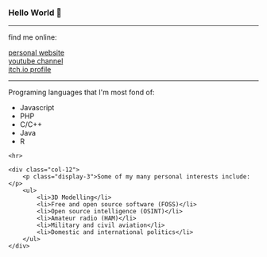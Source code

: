 ### Hello World 👋
<hr>
<div class="row">
    <div class="col-12">
        <p class="display-3">find me online:</p>
    </div>
    <div class="col-sm link-wrapper">
        <a href = "http://www.liamosler.ca" class="display-4">personal website</a>
    </div>
    <div class="col-sm link-wrapper">
        <a class="display-4" href= "https://youtube.com/LiamOsler">youtube channel</a>
    </div>
    <div class="col-sm link-wrapper">
        <a class="display-4" href= "https://liamosler.itch.io">itch.io profile</a>
    </div>
</div>  

<hr>
<div class="row">
    <div class="col-12">
        <p class="display-3">Programing languages that I'm most fond of:</p>
        <ul>
            <li>Javascript</li>
            <li>PHP</li>
            <li>C/C++</li>
            <li>Java</li>
            <li>R</li>
        </ul>
    </div>
    
    <hr>
    
    <div class="col-12">
        <p class="display-3">Some of my many personal interests include:</p>
        <ul>
            <li>3D Modelling</li>
            <li>Free and open source software (FOSS)</li>
            <li>Open source intelligence (OSINT)</li>
            <li>Amateur radio (HAM)</li>
            <li>Military and civil aviation</li>
            <li>Domestic and international politics</li>
        </ul>
    </div>
</div>
